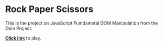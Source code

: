 # Rock Paper Scissors
This is the project on JavaScript Fumdametal DOM Manipulation from the Odin Project.

[**Click link**](https://zieeco.github.io/rock-paper-scissors/) to play. 
